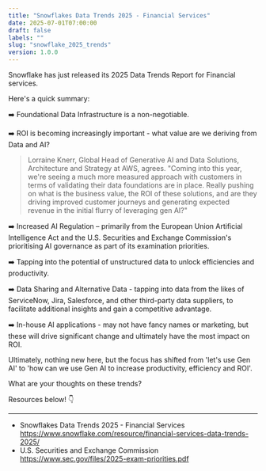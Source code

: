 ```yaml
---
title: "Snowflakes Data Trends 2025 - Financial Services"
date: 2025-07-01T07:00:00
draft: false
labels: ""
slug: "snowflake_2025_trends"
version: 1.0.0
---
```


Snowflake has just released its 2025 Data Trends Report for Financial services.  

Here's a quick summary: 

➡️ Foundational Data Infrastructure is a non-negotiable.  

➡️ ROI is becoming increasingly important - what value are we deriving from Data and AI?  

> Lorraine Knerr, Global Head of Generative AI and Data Solutions, Architecture and Strategy at AWS, agrees. "Coming into this year, we're seeing a much more measured approach with customers in terms of validating their data foundations are in place. Really pushing on what is the business value, the ROI of these solutions, and are they driving improved customer journeys and generating expected revenue in the initial flurry of leveraging gen AI?"  

➡️ Increased AI Regulation – primarily from the European Union Artificial Intelligence Act and the U.S. Securities and Exchange Commission's prioritising AI governance as part of its examination priorities.

➡️ Tapping into the potential of unstructured data to unlock efficiencies and productivity.  

➡️ Data Sharing and Alternative Data - tapping into data from the likes of ServiceNow, Jira, Salesforce, and other third-party data suppliers, to facilitate additional insights and gain a competitive advantage.  

➡️ In-house AI applications - may not have fancy names or marketing, but these will drive significant change and ultimately have the most impact on ROI.  

Ultimately, nothing new here, but the focus has shifted from 'let's use Gen AI' to 'how can we use Gen AI to increase productivity, efficiency and ROI'.  

What are your thoughts on these trends?  

Resources below! 👇

---

- Snowflakes Data Trends 2025 - Financial Services
https://www.snowflake.com/resource/financial-services-data-trends-2025/
- U.S. Securities and Exchange Commission
https://www.sec.gov/files/2025-exam-priorities.pdf

